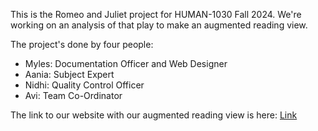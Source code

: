 This is the Romeo and Juliet project for HUMAN-1030 Fall 2024. We're working on an analysis of that play to make an augmented reading view.

The project's done by four people:

* Myles: Documentation Officer and Web Designer
* Aania: Subject Expert
* Nidhi: Quality Control Officer
* Avi: Team Co-Ordinator

The link to our website with our augmented reading view is here: [Link](https://untrogen999.github.io/romeo_and_juliet/)